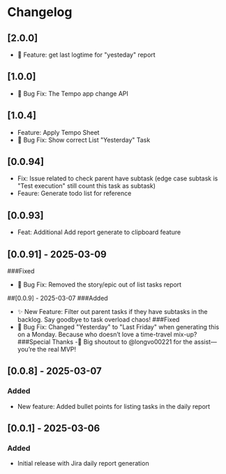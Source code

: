 # Changelog


## [2.0.0]
- 🐛 Feature: get last logtime for "yesteday" report
## [1.0.0]
- 🐛 Bug Fix: The Tempo app change API
## [1.0.4]
- Feature: Apply Tempo Sheet
- 🐛 Bug Fix: Show correct List "Yesterday" Task

## [0.0.94]
- Fix: Issue related to check parent have subtask (edge case subtask is "Test execution" still count this task as subtask)
- Feaure: Generate todo list for reference

## [0.0.93]
- Feat: Additional Add report generate to clipboard feature

## [0.0.91] - 2025-03-09
###Fixed
- 🐛 Bug Fix: Removed the story/epic out of list tasks report

##[0.0.9] - 2025-03-07
###Added
- ✨ New Feature: Filter out parent tasks if they have subtasks in the backlog. Say goodbye to task overload chaos!
###Fixed
- 🐛 Bug Fix: Changed "Yesterday" to "Last Friday" when generating this on a Monday. Because who doesn’t love a time-travel mix-up?
###Special Thanks
-🙌 Big shoutout to @longvo00221 for the assist—you’re the real MVP!

## [0.0.8] - 2025-03-07
### Added
- New feature: Added bullet points for listing tasks in the daily report

## [0.0.1] - 2025-03-06
### Added
- Initial release with Jira daily report generation
